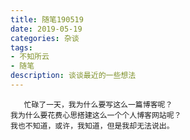 ```yaml
---
title: 随笔190519
date: 2019-05-19 
categories: 杂谈
tags:
- 不知所云
- 随笔
description: 谈谈最近的一些想法
---
```

 
       忙碌了一天，我为什么要写这么一篇博客呢？
    我为什么要花费心思搭建这么一个个人博客网站呢？
    我也不知道，或许，我知道，但是我却无法说出。


